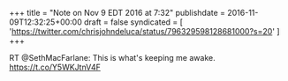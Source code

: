 +++
title = "Note on Nov 9 EDT 2016 at 7:32"
publishdate = 2016-11-09T12:32:25+00:00
draft = false
syndicated = [ 'https://twitter.com/chrisjohndeluca/status/796329598128681000?s=20' ]
+++

RT @SethMacFarlane: This is what's keeping me awake. https://t.co/Y5WKJtnV4F
